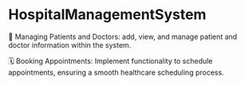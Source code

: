 # HospitalManagementSystem
🏥 Managing Patients and Doctors: add, view, and manage patient and doctor information within the system.

🗓 Booking Appointments: Implement functionality to schedule appointments, ensuring a smooth healthcare scheduling process.
